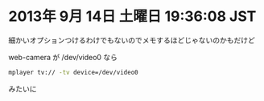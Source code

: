 # 2013年  9月 14日 土曜日 19:36:08 JST

細かいオプションつけるわけでもないのでメモするほどじゃないのかもだけど

web-camera が /dev/video0 なら

```bash
mplayer tv:// -tv device=/dev/video0
```

みたいに
